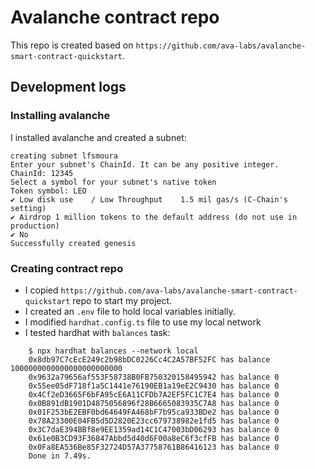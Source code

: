 # Avalanche contract repo

This repo is created based on `https://github.com/ava-labs/avalanche-smart-contract-quickstart`.

## Development logs

### Installing avalanche

I installed avalanche and created a subnet:

```
creating subnet lfsmoura
Enter your subnet's ChainId. It can be any positive integer.
ChainId: 12345
Select a symbol for your subnet's native token
Token symbol: LEO
✔ Low disk use    / Low Throughput    1.5 mil gas/s (C-Chain's setting)
✔ Airdrop 1 million tokens to the default address (do not use in production)
✔ No
Successfully created genesis
```

### Creating contract repo

* I copied `https://github.com/ava-labs/avalanche-smart-contract-quickstart` repo to start my project.
* I created an `.env` file to hold local variables initially.
* I modified `hardhat.config.ts` file to use my local network
* I tested hardhat with `balances` task:
```
    $ npx hardhat balances --network local
    0x8db97C7cEcE249c2b98bDC0226Cc4C2A57BF52FC has balance 1000000000000000000000000
    0x9632a79656af553F58738B0FB750320158495942 has balance 0
    0x55ee05dF718f1a5C1441e76190EB1a19eE2C9430 has balance 0
    0x4Cf2eD3665F6bFA95cE6A11CFDb7A2EF5FC1C7E4 has balance 0
    0x0B891dB1901D4875056896f28B6665083935C7A8 has balance 0
    0x01F253bE2EBF0bd64649FA468bF7b95ca933BDe2 has balance 0
    0x78A23300E04FB5d5D2820E23cc679738982e1fd5 has balance 0
    0x3C7daE394BBf8e9EE1359ad14C1C47003bD06293 has balance 0
    0x61e0B3CD93F36847Abbd5d40d6F00a8eC6f3cfFB has balance 0
    0x0Fa8EA536Be85F32724D57A37758761B86416123 has balance 0
    Done in 7.49s.
```